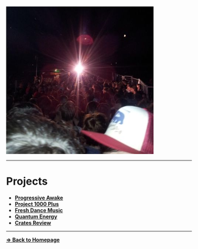 ![DJ Sets](https://github.com/hopbit/project1000plus/raw/gh-pages/project-1000-plus.jpg)

----

Projects
========

* [**Progressive Awake**](https://hopbit.github.io/progressive-awake/) 
* [**Project 1000 Plus**](https://hopbit.github.io/project1000plus/)
* [**Fresh Dance Music**](http://hopbit.github.io/fresh-dance-music/) 
* [**Quantum Energy**](https://hopbit.github.io/quantum-energy/) 
* [**Crates Review**](https://hopbit.github.io/crates-review/)

----

**[=> Back to Homepage](http://siwinski.info)**
